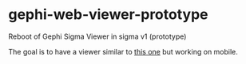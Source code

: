 # gephi-web-viewer-prototype

Reboot of Gephi Sigma Viewer in sigma v1 (prototype)

The goal is to have a viewer similar to [this one](http://dam.io/twitter-followers-network/dam_io/) but working on mobile.
